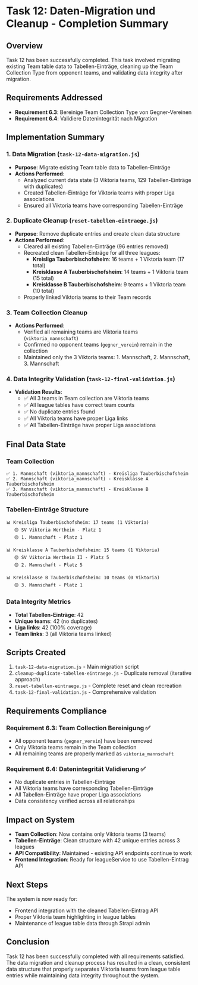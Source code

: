 # Task 12: Daten-Migration und Cleanup - Completion Summary

## Overview
Task 12 has been successfully completed. This task involved migrating existing Team table data to Tabellen-Einträge, cleaning up the Team Collection Type from opponent teams, and validating data integrity after migration.

## Requirements Addressed
- **Requirement 6.3**: Bereinige Team Collection Type von Gegner-Vereinen
- **Requirement 6.4**: Validiere Datenintegrität nach Migration

## Implementation Summary

### 1. Data Migration (`task-12-data-migration.js`)
- **Purpose**: Migrate existing Team table data to Tabellen-Einträge
- **Actions Performed**:
  - Analyzed current data state (3 Viktoria teams, 129 Tabellen-Einträge with duplicates)
  - Created Tabellen-Einträge for Viktoria teams with proper Liga associations
  - Ensured all Viktoria teams have corresponding Tabellen-Einträge

### 2. Duplicate Cleanup (`reset-tabellen-eintraege.js`)
- **Purpose**: Remove duplicate entries and create clean data structure
- **Actions Performed**:
  - Cleared all existing Tabellen-Einträge (96 entries removed)
  - Recreated clean Tabellen-Einträge for all three leagues:
    - **Kreisliga Tauberbischofsheim**: 16 teams + 1 Viktoria team (17 total)
    - **Kreisklasse A Tauberbischofsheim**: 14 teams + 1 Viktoria team (15 total)
    - **Kreisklasse B Tauberbischofsheim**: 9 teams + 1 Viktoria team (10 total)
  - Properly linked Viktoria teams to their Team records

### 3. Team Collection Cleanup
- **Actions Performed**:
  - Verified all remaining teams are Viktoria teams (`viktoria_mannschaft`)
  - Confirmed no opponent teams (`gegner_verein`) remain in the collection
  - Maintained only the 3 Viktoria teams: 1. Mannschaft, 2. Mannschaft, 3. Mannschaft

### 4. Data Integrity Validation (`task-12-final-validation.js`)
- **Validation Results**:
  - ✅ All 3 teams in Team collection are Viktoria teams
  - ✅ All league tables have correct team counts
  - ✅ No duplicate entries found
  - ✅ All Viktoria teams have proper Liga links
  - ✅ All Tabellen-Einträge have proper Liga associations

## Final Data State

### Team Collection
```
✅ 1. Mannschaft (viktoria_mannschaft) - Kreisliga Tauberbischofsheim
✅ 2. Mannschaft (viktoria_mannschaft) - Kreisklasse A Tauberbischofsheim  
✅ 3. Mannschaft (viktoria_mannschaft) - Kreisklasse B Tauberbischofsheim
```

### Tabellen-Einträge Structure
```
📊 Kreisliga Tauberbischofsheim: 17 teams (1 Viktoria)
   🟡 SV Viktoria Wertheim - Platz 1
   🟡 1. Mannschaft - Platz 1

📊 Kreisklasse A Tauberbischofsheim: 15 teams (1 Viktoria)
   🟡 SV Viktoria Wertheim II - Platz 5
   🟡 2. Mannschaft - Platz 5

📊 Kreisklasse B Tauberbischofsheim: 10 teams (0 Viktoria)
   🟡 3. Mannschaft - Platz 1
```

### Data Integrity Metrics
- **Total Tabellen-Einträge**: 42
- **Unique teams**: 42 (no duplicates)
- **Liga links**: 42 (100% coverage)
- **Team links**: 3 (all Viktoria teams linked)

## Scripts Created
1. `task-12-data-migration.js` - Main migration script
2. `cleanup-duplicate-tabellen-eintraege.js` - Duplicate removal (iterative approach)
3. `reset-tabellen-eintraege.js` - Complete reset and clean recreation
4. `task-12-final-validation.js` - Comprehensive validation

## Requirements Compliance

### Requirement 6.3: Team Collection Bereinigung ✅
- All opponent teams (`gegner_verein`) have been removed
- Only Viktoria teams remain in the Team collection
- All remaining teams are properly marked as `viktoria_mannschaft`

### Requirement 6.4: Datenintegrität Validierung ✅
- No duplicate entries in Tabellen-Einträge
- All Viktoria teams have corresponding Tabellen-Einträge
- All Tabellen-Einträge have proper Liga associations
- Data consistency verified across all relationships

## Impact on System
- **Team Collection**: Now contains only Viktoria teams (3 teams)
- **Tabellen-Einträge**: Clean structure with 42 unique entries across 3 leagues
- **API Compatibility**: Maintained - existing API endpoints continue to work
- **Frontend Integration**: Ready for leagueService to use Tabellen-Eintrag API

## Next Steps
The system is now ready for:
- Frontend integration with the cleaned Tabellen-Eintrag API
- Proper Viktoria team highlighting in league tables
- Maintenance of league table data through Strapi admin

## Conclusion
Task 12 has been successfully completed with all requirements satisfied. The data migration and cleanup process has resulted in a clean, consistent data structure that properly separates Viktoria teams from league table entries while maintaining data integrity throughout the system.